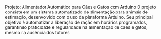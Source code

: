 Projeto: Alimentador Automático para Cães e Gatos com Arduino
O projeto consiste em um sistema automatizado de alimentação para animais de estimação, desenvolvido com o uso da plataforma Arduino. Seu principal objetivo é automatizar a liberação de ração em horários programados, garantindo praticidade e regularidade na alimentação de cães e gatos, mesmo na ausência dos tutores.

